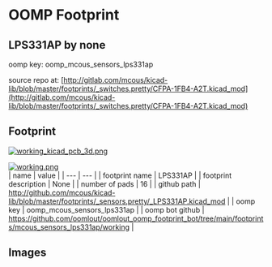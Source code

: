 # OOMP Footprint  
## LPS331AP  by none  
  
oomp key: oomp_mcous_sensors_lps331ap  
  
source repo at: [http://gitlab.com/mcous/kicad-lib/blob/master/footprints/_switches.pretty/CFPA-1FB4-A2T.kicad_mod](http://gitlab.com/mcous/kicad-lib/blob/master/footprints/_switches.pretty/CFPA-1FB4-A2T.kicad_mod)  
## Footprint  
  
[![working_kicad_pcb_3d.png](working_kicad_pcb_3d_600.png)](working_kicad_pcb_3d.png)  
  
[![working.png](working_600.png)](working.png)  
| name | value | 
| --- | --- | 
| footprint name | LPS331AP | 
| footprint description | None | 
| number of pads | 16 | 
| github path | http://github.com/mcous/kicad-lib/blob/master/footprints/_sensors.pretty/_LPS331AP.kicad_mod | 
| oomp key | oomp_mcous_sensors_lps331ap | 
| oomp bot github | https://github.com/oomlout/oomlout_oomp_footprint_bot/tree/main/footprints/mcous_sensors_lps331ap/working | 
## Images  
